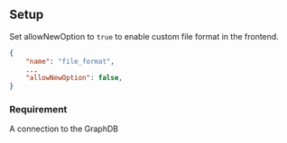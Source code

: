 ## Setup

Set allowNewOption to `true` to enable custom file format in the frontend.
```json
{
    "name": "file_format",
    ...
    "allowNewOption": false,
}
```

### Requirement

A connection to the GraphDB
